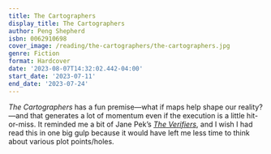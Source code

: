 ```yaml
---
title: The Cartographers
display_title: The Cartographers
author: Peng Shepherd
isbn: 0062910698
cover_image: /reading/the-cartographers/the-cartographers.jpg
genre: Fiction
format: Hardcover
date: '2023-08-07T14:32:02.442-04:00'
start_date: '2023-07-11'
end_date: '2023-07-24'
---
```


*The Cartographers* has a fun premise—what if maps help shape our reality?—and that generates a lot of momentum even if the execution is a little hit-or-miss. It reminded me a bit of Jane Pek’s [*The Verifiers*](/reading/the-verifiers/), and I wish I had read this in one big gulp because it would have left me less time to think about various plot points/holes.